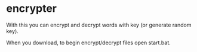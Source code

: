 # encrypter
With this you can encrypt and decrypt words with key (or generate random key).

When you download, to begin encrypt/decrypt files open start.bat.
